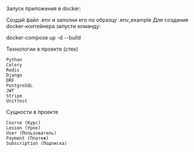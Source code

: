 Запуск приложения в docker:

Создай файл .env и заполни его по образцу .env_еxample 
Для создания docker-контейнера запусти команду:

docker-compose up -d --build

Технологии в проекте (стек)

    Python
    Celery
    Redis
    Django
    DRF
    PostgreSQL
    JWT
    Stripe
    Unittest


Сущности в проекте

    Course (Курс)
    Lesson (Урок)
    User (Пользователь)
    Payment (Платеж)
    Subscription (Подписка)

